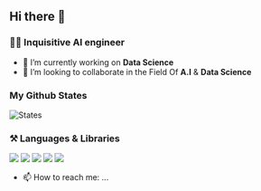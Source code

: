 ## Hi there 👋

### :man_technologist: Inquisitive AI engineer

- 🔭 I’m currently working on **Data Science** 
- 👯 I’m looking to collaborate in the Field Of **A.I** & **Data Science**



### My Github States


![States](https://github-profile-summary-cards.vercel.app/api/cards/profile-details?username=rameez-ahmed26)



### :hammer_and_pick: Languages & Libraries
<img src="https://img.shields.io/badge/Python-FFD43B?style=for-the-badge&logo=python&logoColor=blue"/> <img src="https://img.shields.io/badge/Pandas-2C2D72?style=for-the-badge&logo=pandas&logoColor=white"/> <img src="https://img.shields.io/badge/Numpy-777BB4?style=for-the-badge&logo=numpy&logoColor=white"/> <img src="https://img.shields.io/badge/HTML5-E34F26?style=for-the-badge&logo=html5&logoColor=white"/> <img src="https://img.shields.io/badge/CSS3-1572B6?style=for-the-badge&logo=css3&logoColor=white"/>



- 📫 How to reach me: ...
